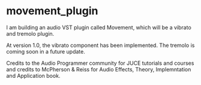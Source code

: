 # movement_plugin

I am building an audio VST plugin called Movement, which will be a vibrato and tremolo plugin.

At version 1.0, the vibrato component has been implemented. The tremolo is coming soon in a future update.

Credits to the Audio Programmer community for JUCE tutorials and courses
and credits to McPherson & Reiss for Audio Effects, Theory, Implemntation and Application book.
